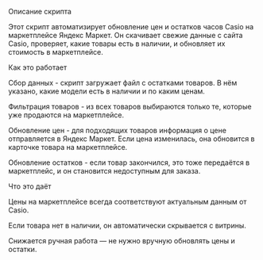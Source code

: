 Описание скрипта

Этот скрипт автоматизирует обновление цен и остатков часов Casio на маркетплейсе Яндекс Маркет. Он скачивает свежие данные с сайта Casio, проверяет, какие товары есть в наличии, и обновляет их стоимость в маркетплейсе.

Как это работает

Сбор данных - cкрипт загружает файл с остатками товаров. В нём указано, какие модели есть в наличии и по каким ценам.

Фильтрация товаров - из всех товаров выбираются только те, которые уже продаются на маркетплейсе.

Обновление цен - для подходящих товаров информация о цене отправляется в Яндекс Маркет. Если цена изменилась, она обновится в карточке товара на маркетплейсе.

Обновление остатков - если товар закончился, это тоже передаётся в маркетплейс, и он становится недоступным для заказа.

Что это даёт

Цены на маркетплейсе всегда соответствуют актуальным данным от Casio.

Если товара нет в наличии, он автоматически скрывается с витрины.

Снижается ручная работа — не нужно вручную обновлять цены и остатки.